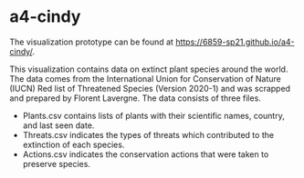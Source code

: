 # a4-cindy
The visualization prototype can be found at https://6859-sp21.github.io/a4-cindy/.

This visualization contains data on extinct plant species around the world. The data comes from the International Union for Conservation of Nature (IUCN) Red list of Threatened Species (Version 2020-1) and was scrapped and prepared by Florent Lavergne.
The data consists of three files. 
- Plants.csv contains lists of plants with their scientific names, country, and last seen date. 
- Threats.csv indicates the types of threats which contributed to the extinction of each species.
- Actions.csv indicates the conservation actions that were taken to preserve species.
